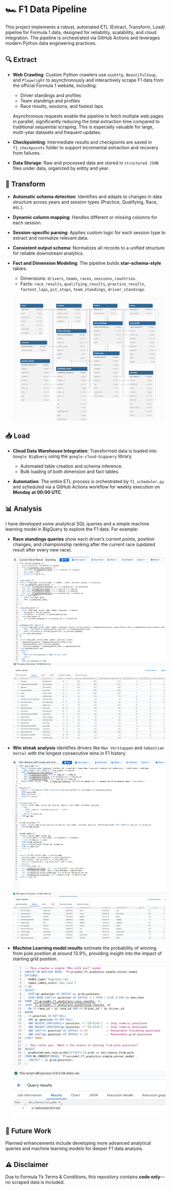 # 🏎️ F1 Data Pipeline
This project implements a robust, automated ETL (Extract, Transform, Load) pipeline for Formula 1 data, designed for reliability, scalability, and cloud integration. The pipeline is orchestrated via GitHub Actions and leverages modern Python data engineering practices.

## 🔍 Extract
- **Web Crawling**: Custom Python crawlers use `aiohttp`, `BeautifulSoup`, and `Playwright` to asynchronously and interactively scrape F1 data from the official Formula 1 website, including:
    - Driver standings and profiles
    - Team standings and profiles
    - Race results, sessions, and fastest laps
  
  Asynchronous requests enable the pipeline to fetch multiple web pages in parallel, significantly reducing the total extraction time compared to traditional sequential scraping. This is especially valuable for large, multi-year datasets and frequent updates.

- **Checkpointing**: Intermediate results and checkpoints are saved in `f1_checkpoints` folder to support incremental extraction and recovery from failures.

- **Data Storage**: Raw and processed data are stored in `structured JSON` files under data, organized by entity and year.

## 🔄 Transform
- **Automatic schema detection**: Identifies and adapts to changes in data structure across years and session types (Practice, Qualifying, Race, etc.).
  
- **Dynamic column mapping**: Handles different or missing columns for each session.
  
- **Session-specific parsing**: Applies custom logic for each session type to extract and normalize relevant data.
  
- **Consistent output schema**: Normalizes all records to a unified structure for reliable downstream analytics.

- **Fact and Dimension Modeling**: The pipeline builds **star-schema-style** tables:
  - Dimensions: `drivers`, `teams`, `races`, `sessions`, `countries`.
  - Facts: `race_results`, `qualifying_results`, `practice_results`, `fastest_laps`, `pit_stops`, `team_standings`, `driver_standings`.
    
  ![Data Model](https://github.com/goviet2002/F1/blob/main/images/DataModel.png)

## 📥 Load
- **Cloud Data Warehouse Integration**: Transformed data is loaded into `Google BigQuery` using the `google-cloud-bigquery` library.
  - Automated table creation and schema inference.
  - Bulk loading of both dimension and fact tables.
  
- **Automation**: The entire ETL process is orchestrated by `f1_scheduler.py` and scheduled via a GitHub Actions workflow for weekly execution on **Monday at 00:00 UTC**.

## 📊 Analysis
I have developed some analytical SQL queries and a simple machine learning model in BigQuery to explore the F1 data. For example:
- **Race standings queries** show each driver’s current points, position changes, and championship ranking after the current race (updated result after every new race).
  
  ![Query](https://github.com/goviet2002/F1/blob/main/images/Current%20Race%20Result%20-%20Standing_query.jpg)
  ![Query Result](https://github.com/goviet2002/F1/blob/main/images/Current%20Race%20Result%20-%20Standing_result.jpg)

- **Win streak analysis** identifies drivers like `Max Verstappen` and `Sebastian Vettel` with the longest consecutive wins in F1 history.
  
  ![Query](https://github.com/goviet2002/F1/blob/main/images/driver_most_streaks_query.jpg)
  ![Query Result](https://github.com/goviet2002/F1/blob/main/images/driver_most_streaks_result.jpg)

- **Machine Learning model results** estimate the probability of winning from pole position at around 13.9%, providing insight into the impact of starting grid position.
  
  ![ML Model](https://github.com/goviet2002/F1/blob/main/images/ML_predict_winner_from_pole.jpg)

## 🚧 Future Work
Planned enhancements include developing more advanced analytical queries and machine learning models for deeper F1 data analysis.


## ⚠️ Disclaimer
Due to Formula 1’s Terms & Conditions, this repository contains **code only**—no scraped data is included.  
